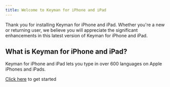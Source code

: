 ```yaml
---
title: Welcome to Keyman for iPhone and iPad
---
```


Thank you for installing Keyman for iPhone and iPad. Whether you're a new or returning user,
we believe you will appreciate the significant enhancements in this latest version of Keyman for iPhone and iPad.

## What is Keyman for iPhone and iPad?
Keyman for iPhone and iPad lets you type in over 600 languages on Apple iPhones and iPads.

[Click here](../start/) to get started
